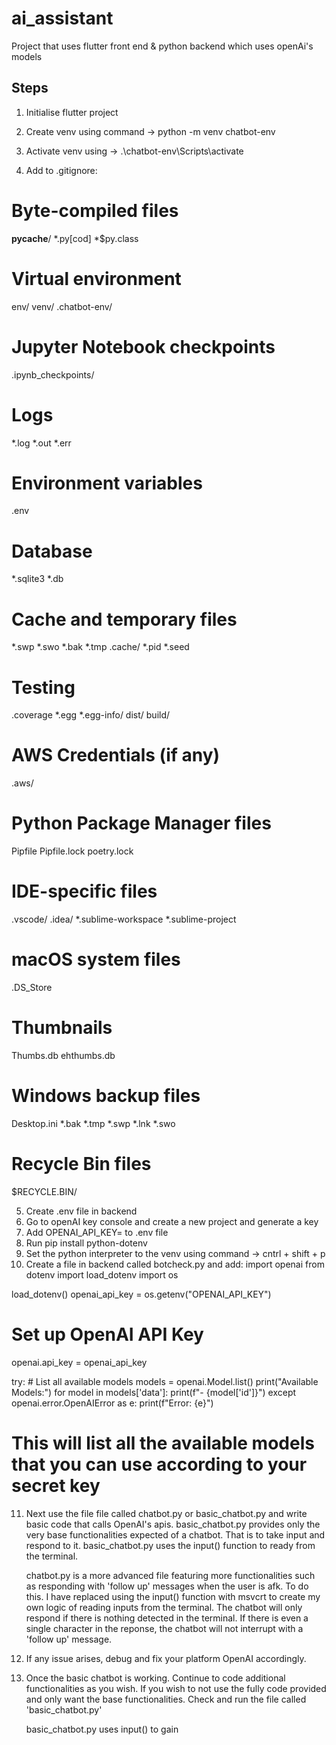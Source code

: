 # ai_assistant

Project that uses flutter front end & python backend which uses openAi's models

## Steps
1) Initialise flutter project
2) Create venv using command -> python -m venv chatbot-env    
3) Activate venv using ->  .\chatbot-env\Scripts\activate 

4) Add to .gitignore:
# Byte-compiled files
__pycache__/
*.py[cod]
*$py.class

# Virtual environment
env/
venv/
.chatbot-env/

# Jupyter Notebook checkpoints
.ipynb_checkpoints/

# Logs
*.log
*.out
*.err

# Environment variables
.env

# Database
*.sqlite3
*.db

# Cache and temporary files
*.swp
*.swo
*.bak
*.tmp
.cache/
*.pid
*.seed

# Testing
.coverage
*.egg
*.egg-info/
dist/
build/

# AWS Credentials (if any)
.aws/

# Python Package Manager files
Pipfile
Pipfile.lock
poetry.lock

# IDE-specific files
.vscode/
.idea/
*.sublime-workspace
*.sublime-project

# macOS system files
.DS_Store

# Thumbnails
Thumbs.db
ehthumbs.db

# Windows backup files
Desktop.ini
*.bak
*.tmp
*.swp
*.lnk
*.swo

# Recycle Bin files
$RECYCLE.BIN/

5) Create .env file in backend
6) Go to openAI key console and create a new project and generate a key
7) Add OPENAI_API_KEY=<Your openai key> to .env file
8) Run pip install python-dotenv
9) Set the python interpreter to the venv using command -> cntrl + shift + p
10) Create a file in backend called botcheck.py and add:
import openai
from dotenv import load_dotenv
import os

load_dotenv()
openai_api_key = os.getenv("OPENAI_API_KEY")

# Set up OpenAI API Key
openai.api_key = openai_api_key

try:
    # List all available models
    models = openai.Model.list()
    print("Available Models:")
    for model in models['data']:
        print(f"- {model['id']}")
except openai.error.OpenAIError as e:
    print(f"Error: {e}")

# This will list all the available models that you can use according to your secret key

11) Next use the file file called chatbot.py or basic_chatbot.py and write basic code that calls OpenAI's apis.
    basic_chatbot.py provides only the very base functionalities expected of a chatbot. That is to take input and respond to it.
    basic_chatbot.py uses the input() function to ready from the terminal.

    chatbot.py is a more advanced file featuring more functionalities such as responding with 'follow up' messages when the
    user is afk. To do this. I have replaced using the input() function with msvcrt to create my own logic of reading inputs from the terminal.
    The chatbot will only respond if there is nothing detected in the terminal. If there is even a single character in the reponse, the chatbot will not
    interrupt with a 'follow up' message.

12) If any issue arises, debug and fix your platform OpenAI accordingly.

13) Once the basic chatbot is working. Continue to code additional functionalities as you wish.
    If you wish to not use the fully code provided and only want the base functionalities. Check and run the file called 'basic_chatbot.py'

    basic_chatbot.py uses input() to gain 